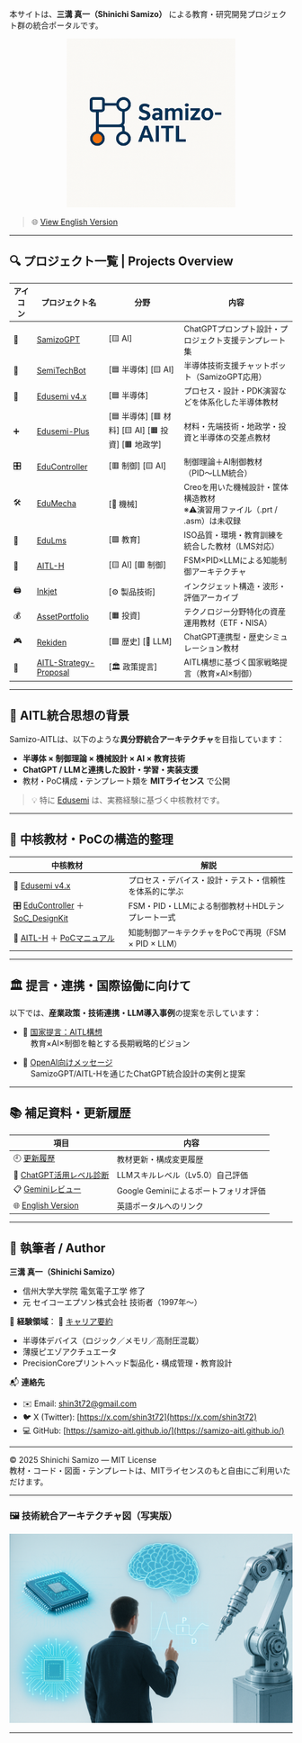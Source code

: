 本サイトは、**三溝 真一（Shinichi Samizo）** による教育・研究開発プロジェクト群の統合ポータルです。

<p align="center">
  <img src="https://raw.githubusercontent.com/Samizo-AITL/Samizo-AITL.github.io/main/images/A_vector-based_digital_graphic_logo_features_the_n.png" alt="Samizo-AITL Logo" width="300"/>
</p>

> 🌐 [View English Version](./en/index.md)

---

## 🔍 プロジェクト一覧 | Projects Overview

| アイコン | プロジェクト名 | 分野 | 内容 |
|---------|----------------|------|------|
| 🧠 | [SamizoGPT](https://samizo-aitl.github.io/SamizoGPT/) | [🟨 AI] | ChatGPTプロンプト設計・プロジェクト支援テンプレート集 |
| 📡 | [SemiTechBot](https://samizo-aitl.github.io/SamizoGPT_SemiTechBot/) | [🟦 半導体] [🟨 AI] | 半導体技術支援チャットボット（SamizoGPT応用） |
| 📘 | [Edusemi v4.x](https://samizo-aitl.github.io/Edusemi-v4x/) | [🟦 半導体] | プロセス・設計・PDK演習などを体系化した半導体教材 |
| ➕ | [Edusemi-Plus](https://samizo-aitl.github.io/Edusemi-Plus/) | [🟦 半導体] [🟥 材料] [🟨 AI] [🟧 投資] [🟫 地政学] | 材料・先端技術・地政学・投資と半導体の交差点教材 |
| 🎛️ | [EduController](https://samizo-aitl.github.io/EduController/) | [🟥 制御] [🟨 AI] | 制御理論＋AI制御教材（PID〜LLM統合） |
| 🛠️ | [EduMecha](https://samizo-aitl.github.io/EduMecha/) | [🔵 機械] | Creoを用いた機械設計・筐体構造教材<br>※⚠️演習用ファイル（.prt / .asm）は未収録 |
| 🧠 | [EduLms](https://samizo-aitl.github.io/EduLms/) | [🟩 教育] | ISO品質・環境・教育訓練を統合した教材（LMS対応） |
| 🤖 | [AITL-H](https://samizo-aitl.github.io/AITL-H/) | [🟨 AI] [🟥 制御] | FSM×PID×LLMによる知能制御アーキテクチャ |
| 🖨️ | [Inkjet](https://samizo-aitl.github.io/Inkjet/) | [⚙️ 製品技術] | インクジェット構造・波形・評価アーカイブ |
| 💰 | [AssetPortfolio](https://samizo-aitl.github.io/AssetPortfolio-StartGuide/) | [🟧 投資] | テクノロジー分野特化の資産運用教材（ETF・NISA） |
| 🎮 | [Rekiden](https://samizo-aitl.github.io/Rekiden/) | [🟪 歴史] [🧠 LLM] | ChatGPT連携型・歴史シミュレーション教材 |
| 🧩 | [AITL-Strategy-Proposal](https://samizo-aitl.github.io/AITL-Strategy-Proposal/) | [🏛️ 政策提言] | AITL構想に基づく国家戦略提言（教育×AI×制御） |

---

## 🧠 AITL統合思想の背景

Samizo-AITLは、以下のような**異分野統合アーキテクチャ**を目指しています：

- **半導体 × 制御理論 × 機械設計 × AI × 教育技術**
- **ChatGPT / LLMと連携した設計・学習・実装支援**
- 教材・PoC構成・テンプレート類を **MITライセンス** で公開

> 💡 特に [Edusemi](https://samizo-aitl.github.io/Edusemi-v4x/) は、実務経験に基づく中核教材です。

---

## 📘 中核教材・PoCの構造的整理

| 中核教材 | 解説 |
|----------|------|
| 📘 [Edusemi v4.x](https://samizo-aitl.github.io/Edusemi-v4x/) | プロセス・デバイス・設計・テスト・信頼性を体系的に学ぶ |
| 🎛️ [EduController](https://samizo-aitl.github.io/EduController/) ＋ [SoC_DesignKit](https://samizo-aitl.github.io/EduController/SoC_DesignKit_by_ChatGPT/) | FSM・PID・LLMによる制御教材＋HDLテンプレート一式 |
| 🤖 [AITL-H](https://samizo-aitl.github.io/AITL-H/) ＋ [PoCマニュアル](https://samizo-aitl.github.io/AITL-H/docs/) | 知能制御アーキテクチャをPoCで再現（FSM × PID × LLM） |

---

## 🏛️ 提言・連携・国際協働に向けて

以下では、**産業政策・技術連携・LLM導入事例**の提案を示しています：

- 🧩 [国家提言：AITL構想](https://samizo-aitl.github.io/AITL-Strategy-Proposal/)  
　教育×AI×制御を軸とする長期戦略的ビジョン

- 🤝 [OpenAI向けメッセージ](./about/openai-message.md)  
　SamizoGPT/AITL-Hを通じたChatGPT統合設計の実例と提案

---

## 📚 補足資料・更新履歴

| 項目 | 内容 |
|------|------|
| 🕘 [更新履歴](./about/update.md) | 教材更新・構成変更履歴 |
| 🧠 [ChatGPT活用レベル診断](./about/chatgpt-skill-eval.md) | LLMスキルレベル（Lv5.0）自己評価 |
| 📋 [Geminiレビュー](./about/gemini-review.md) | Google Geminiによるポートフォリオ評価 |
| 🌐 [English Version](./en/index.md) | 英語ポータルへのリンク |

---

## 👤 執筆者 / Author

**三溝 真一（Shinichi Samizo）**  
- 信州大学大学院 電気電子工学 修了  
- 元 セイコーエプソン株式会社 技術者（1997年〜）  

📌 **経験領域**：   📘 [キャリア要約](./about/career-summary.md)
- 半導体デバイス（ロジック／メモリ／高耐圧混載）  
- 薄膜ピエゾアクチュエータ  
- PrecisionCoreプリントヘッド製品化・構成管理・教育設計

📬 **連絡先**
- ✉️ Email: [shin3t72@gmail.com](mailto:shin3t72@gmail.com)  
- 🐦 X (Twitter): [https://x.com/shin3t72](https://x.com/shin3t72)  
- 💻 GitHub: [https://samizo-aitl.github.io/](https://samizo-aitl.github.io/)

---

© 2025 Shinichi Samizo — MIT License  
教材・コード・図面・テンプレートは、MITライセンスのもと自由にご利用いただけます。

---

### 🖼️ 技術統合アーキテクチャ図（写実版）

![技術統合アーキテクチャ](./images/technology_architecture_realistic_version.png)

---
